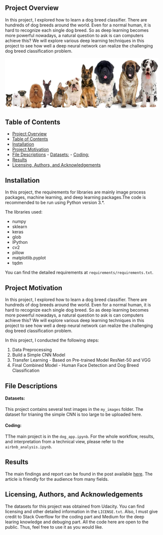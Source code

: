 [//]: # (Image References)

[image1]: ./images/front.png "front"
[image2]: ./images/vgg16_model.png "VGG-16 Model Keras Layers"
[image3]: ./images/vgg16_model_draw.png "VGG16 Model Figure"


## Project Overview

In this project, I explored how to learn a dog breed classifier. There are hundreds of dog breeds around the world. Even for a normal human, it is hard to recognize each single dog breed. So as deep learning becomes more powerful nowadays, a natural question to ask is can computers achieve this? We will explore various deep learning techniques in this project to see how well a deep neural network can realize the challenging dog breed classification problem.

![front][image1]

## Table of Contents
- [Project Overview](#project-overview)
- [Table of Contents](#table-of-contents)
- [Installation](#installation)
- [Project Motivation<a name="motivation"></a>](#project-motivation)
- [File Descriptions<a name="files"></a>](#file-descriptions)
		- [Datasets:](#datasets)
		- [Coding:](#coding)
- [Results](#results)
- [Licensing, Authors, and Acknowledgements<a name="licensing"></a>](#licensing-authors-and-acknowledgements)

## Installation
In this project, the requirements for libraries are mainly image process packages, machine learning, and deep learning packages.The code is recommended to be run using Python version 3.*.

The libraries used:<br>
* numpy<br>
* sklearn<br>
* keras<br>
* glob<br>
* IPython<br>
* cv2<br>
* pillow<br>
* matplotlib.pyplot<br>
* tqdm<br>

You can find the detailed requirements at `requirements/requirements.txt`.

## Project Motivation<a name="motivation"></a>

In this project, I explored how to learn a dog breed classifier. There are hundreds of dog breeds around the world. Even for a normal human, it is hard to recognize each single dog breed. So as deep learning becomes more powerful nowadays, a natural question to ask is can computers achieve this? We will explore various deep learning techniques in this project to see how well a deep neural network can realize the challenging dog breed classification problem.

In this project, I conducted the following steps:
1. Data Preprocessing
2. Build a Simple CNN Model
3. Transfer Learning - Based on Pre-trained Model ResNet-50 and VGG
4. Final Combined Model - Human Face Detection and Dog Breed Classification

## File Descriptions<a name="files"></a>
#### Datasets:
This project contains several test images in the `my_images` folder. The dataset for trianing the simple CNN is too large to be uploaded here.

#### Coding:

TThe main project is in the `dog_app.ipynb`. 
For the whole workflow, results, and interpretation from a technical view, please refer to the `airbnb_analysis.ipynb`.

## Results
The main findings and report can be found in the post available [here](https://medium.com/@slwang0507/dog-breed-classifier-80ef1695eb7f).
The article is friendly for the audience from many fields.

## Licensing, Authors, and Acknowledgements<a name="licensing"></a>
The datasets for this project was obtained from Udacity. You can find licensing and other detailed information in the `LICENSE.txt`.
Also, I must give credit to Stack Overflow for the coding part and Medium for the deep learing knowledge and debuging part. 
All the code here are open to the public. Thus, feel free to use it as you would like.